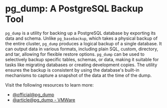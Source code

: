 # pg_dump: A PostgreSQL Backup Tool

`pg_dump` is a utility for backing up a PostgreSQL database by exporting its data and schema. Unlike `pg_basebackup`, which takes a physical backup of the entire cluster, `pg_dump` produces a logical backup of a single database. It can output data in various formats, including plain SQL, custom, directory, and tar, allowing for flexible restore options. `pg_dump` can be used to selectively backup specific tables, schemas, or data, making it suitable for tasks like migrating databases or creating development copies. The utility ensures the backup is consistent by using the database's built-in mechanisms to capture a snapshot of the data at the time of the dump.

Visit the following resources to learn more:

- [@official@pg_dump](https://www.postgresql.org/docs/current/app-pgdump.html)
- [@article@pg_dump - VMWare](https://docs.vmware.com/en/VMware-Greenplum/5/greenplum-database/utility_guide-client_utilities-pg_dump.html)